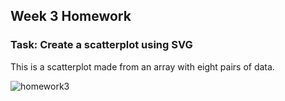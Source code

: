 ## Week 3 Homework 
### Task: Create a scatterplot using SVG

This is a scatterplot made from an array with eight pairs of data. 

![homework3](https://github.com/amandadunker/D3Spring24/assets/93752687/bcd1a3d2-eb4b-40bc-808e-63d1271f2338)
